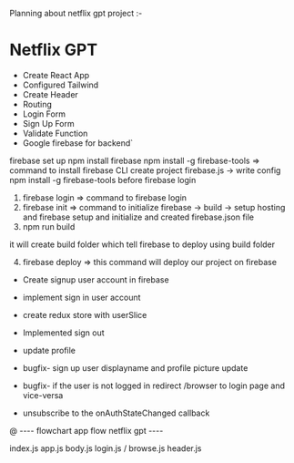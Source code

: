 Planning about netflix gpt project :- 

# Netflix GPT

- Create React App
- Configured Tailwind
- Create Header
- Routing
- Login Form
- Sign Up Form
- Validate Function
- Google firebase for backend`


firebase set up
npm install firebase
npm install -g firebase-tools  => command to install firebase CLI
create project
firebase.js  -> write config
npm install -g firebase-tools before firebase login
1. firebase login  => command to firebase login
2. firebase init  => command to initialize firebase
  -> build 
  -> setup hosting and firebase setup and initialize and created firebase.json file 
3. npm run build

it will create build folder which tell firebase to deploy using build folder

4. firebase deploy => this command will deploy our project on firebase

- Create signup user account in firebase

- implement sign in user account
- create redux store with userSlice
- Implemented sign out 
- update profile
- bugfix- sign up user displayname and profile picture update
- bugfix- if the user  is not logged in redirect /browser to login page and vice-versa
- unsubscribe to the onAuthStateChanged callback



@ ----     flowchart app flow netflix gpt  ----

index.js
app.js
body.js
login.js / browse.js
header.js





